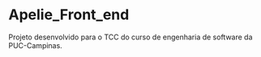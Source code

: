 # Apelie_Front_end
Projeto desenvolvido para o TCC do curso de engenharia de software da PUC-Campinas.

